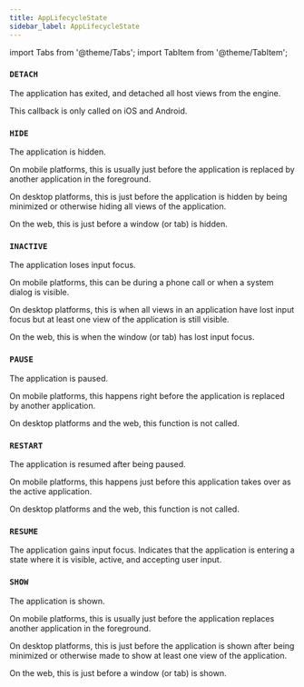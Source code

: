 ```yaml
---
title: AppLifecycleState
sidebar_label: AppLifecycleState
---
```


import Tabs from '@theme/Tabs';
import TabItem from '@theme/TabItem';

### `DETACH`

The application has exited, and detached all host views from the engine.

This callback is only called on iOS and Android.

### `HIDE`

The application is hidden.

On mobile platforms, this is usually just before the application is replaced by another application in the foreground.

On desktop platforms, this is just before the application is hidden by being minimized or otherwise hiding all views of the application.

On the web, this is just before a window (or tab) is hidden.

### `INACTIVE`

The application loses input focus.

On mobile platforms, this can be during a phone call or when a system dialog is visible.

On desktop platforms, this is when all views in an application have lost input focus but at least one view of the application is still visible.

On the web, this is when the window (or tab) has lost input focus.

### `PAUSE`

The application is paused.

On mobile platforms, this happens right before the application is replaced by another application.

On desktop platforms and the web, this function is not called.

### `RESTART`

The application is resumed after being paused.

On mobile platforms, this happens just before this application takes over as the active application.

On desktop platforms and the web, this function is not called.

### `RESUME`

The application gains input focus. Indicates that the application is entering a state where it is visible, active, and accepting user input.

### `SHOW`

The application is shown.

On mobile platforms, this is usually just before the application replaces another application in the foreground.

On desktop platforms, this is just before the application is shown after being minimized or otherwise made to show at least one view of the application.

On the web, this is just before a window (or tab) is shown.




